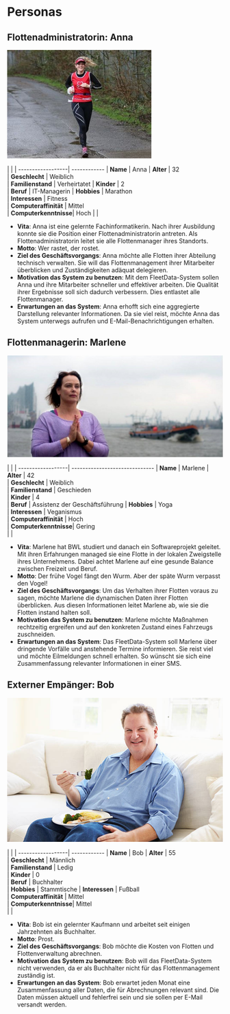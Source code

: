 # Personas

## Flottenadministratorin: Anna

![](images/anna.jpg)

| | 
| ------------------| ------------
| **Name**        | Anna
| **Alter**             | 32          
| **Geschlecht**        | Weiblich    
| **Familienstand**     | Verheirtatet
| **Kinder**            | 2           
| **Beruf**             | IT-Managerin
| **Hobbies**           | Marathon    
| **Interessen**        | Fitness     
| **Computeraffinität** | Mittel      
| **Computerkenntnisse**| Hoch 
| []() | 

* **Vita**:
Anna ist eine gelernte Fachinformatikerin. Nach ihrer Ausbildung konnte sie die Position einer Flottenadministratorin antreten. Als Flottenadministratorin leitet sie alle Flottenmanager ihres Standorts.
* **Motto**:
Wer rastet, der rostet.
* **Ziel des Geschäftsvorgangs**: 
Anna möchte alle Flotten ihrer Abteilung technisch verwalten. Sie will das Flottenmanagement ihrer Mitarbeiter überblicken und Zuständigkeiten adäquat delegieren. 
* **Motivation das System zu benutzen**:
Mit dem FleetData-System sollen Anna und ihre Mitarbeiter schneller und effektiver arbeiten. Die Qualität ihrer Ergebnisse soll sich dadurch verbessern. Dies entlastet alle Flottenmanager.
* **Erwartungen an das System**:
Anna erhofft sich eine aggregierte Darstellung relevanter Informationen. Da sie viel reist, möchte Anna das System unterwegs aufrufen und E-Mail-Benachrichtigungen erhalten. 

## Flottenmanagerin: Marlene

![](images/marlene.jpg)

|  | 
| ------------------| ------------------------------
| **Name**        | Marlene
| **Alter**             | 42                            
| **Geschlecht**        | Weiblich                      
| **Familienstand**     | Geschieden                    
| **Kinder**            | 4                             
| **Beruf**             | Assistenz der Geschäftsführung
| **Hobbies**           | Yoga                          
| **Interessen**        | Veganismus                    
| **Computeraffinität** | Hoch                          
| **Computerkenntnisse**| Gering     
| []() | 

* **Vita**: 
Marlene hat BWL studiert und danach ein Softwareprojekt geleitet. Mit ihren Erfahrungen managed sie eine Flotte in der lokalen Zweigstelle ihres Unternehmens. Dabei achtet Marlene auf eine gesunde Balance zwischen Freizeit und Beruf.
* **Motto**:
Der frühe Vogel fängt den Wurm. Aber der späte Wurm verpasst den Vogel!
* **Ziel des Geschäftsvorgangs**: 
Um das Verhalten ihrer Flotten voraus zu sagen, möchte Marlene die dynamischen Daten ihrer Flotten überblicken. Aus diesen Informationen leitet Marlene ab, wie sie die Flotten instand halten soll.
* **Motivation das System zu benutzen**:
Marlene möchte Maßnahmen rechtzeitig ergreifen und auf den konkreten Zustand eines Fahrzeugs zuschneiden.
* **Erwartungen an das System**:
Das FleetData-System soll Marlene über dringende Vorfälle und anstehende Termine informieren. Sie reist viel und möchte Eilmeldungen schnell erhalten. So wünscht sie sich eine Zusammenfassung relevanter Informationen in einer SMS. 

## Externer Empänger: Bob

![](images/bob.jpg)

|  | 
| ------------------| ------------
| **Name**        | Bob
| **Alter**             | 55          
| **Geschlecht**        | Männlich    
| **Familienstand**     | Ledig       
| **Kinder**            | 0           
| **Beruf**             | Buchhalter  
| **Hobbies**           | Stammtische 
| **Interessen**        | Fußball     
| **Computeraffinität** | Mittel      
| **Computerkenntnisse**| Mittel      
| []() | 

* **Vita**: 
Bob ist ein gelernter Kaufmann und arbeitet seit einigen Jahrzehnten als Buchhalter. 
* **Motto**:
Prost.
* **Ziel des Geschäftsvorgangs**:
Bob möchte die Kosten von Flotten und Flottenverwaltung abrechnen.
* **Motivation das System zu benutzen**:
Bob will das FleetData-System nicht verwenden, da er als Buchhalter nicht für das Flottenmanagement zuständig ist.
* **Erwartungen an das System**:
Bob erwartet jeden Monat eine Zusammenfassung aller Daten, die für Abrechnungen relevant sind. Die Daten müssen aktuell und fehlerfrei sein und sie sollen per E-Mail versandt werden.
